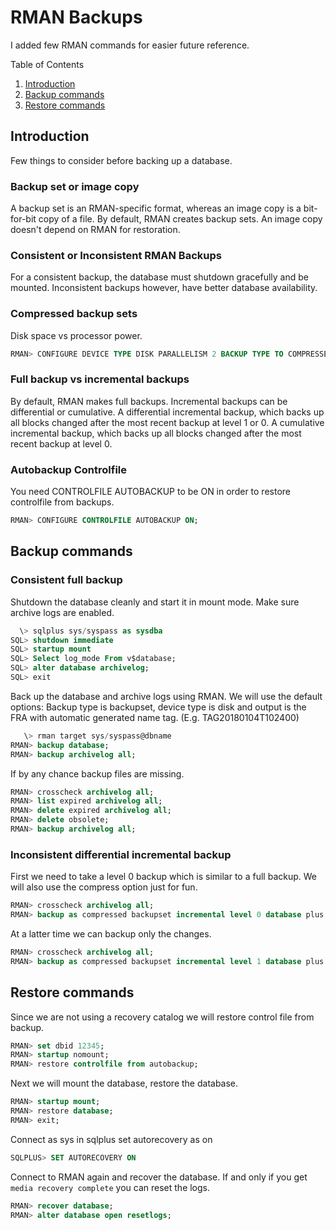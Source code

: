 # RMAN Backups

I added few RMAN commands for easier future reference.

<!--more-->

Table of Contents

1. [Introduction](#Introduction)
2. [Backup commands](#backup-commands)
3. [Restore commands](#restore-commands)

<a id="introduction"></a>

## Introduction

Few things to consider before backing up a database.

### Backup set or image copy

A backup set is an RMAN-specific format, whereas an image copy is a bit-for-bit copy of a file. By default, RMAN creates backup sets.
An image copy doesn't depend on RMAN for restoration.

### Consistent or Inconsistent RMAN Backups

For a consistent backup, the database must shutdown gracefully and be mounted.
Inconsistent backups however, have better database availability.

### Compressed backup sets

Disk space vs processor power.

```sql
RMAN> CONFIGURE DEVICE TYPE DISK PARALLELISM 2 BACKUP TYPE TO COMPRESSED BACKUPSET;
```

### Full backup vs incremental backups

By default, RMAN makes full backups.
Incremental backups can be differential or cumulative.
A differential incremental backup, which backs up all blocks changed after the most recent backup at level 1 or 0.
A cumulative incremental backup, which backs up all blocks changed after the most recent backup at level 0.

### Autobackup Controlfile 

You need CONTROLFILE AUTOBACKUP to be ON in order to restore controlfile from backups.

```sql
RMAN> CONFIGURE CONTROLFILE AUTOBACKUP ON;
```

<a id="backup-commands"></a>

## Backup commands

### Consistent full backup

Shutdown the database cleanly and start it in mount mode.
Make sure archive logs are enabled.

```sql
  \> sqlplus sys/syspass as sysdba
SQL> shutdown immediate
SQL> startup mount
SQL> Select log_mode From v$database;
SQL> alter database archivelog;
SQL> exit
```

Back up the database and archive logs using RMAN.
We will use the default options:
Backup type is backupset, device type is disk and output is the FRA with automatic generated name tag. (E.g. TAG20180104T102400)

```sql
   \> rman target sys/syspass@dbname
RMAN> backup database;
RMAN> backup archivelog all;
```

If by any chance backup files are missing.

```sql
RMAN> crosscheck archivelog all;
RMAN> list expired archivelog all;
RMAN> delete expired archivelog all;
RMAN> delete obsolete;
RMAN> backup archivelog all;
```

### Inconsistent differential incremental backup

First we need to take a level 0 backup which is similar to a full backup.
We will also use the compress option just for fun.

```sql
RMAN> crosscheck archivelog all;
RMAN> backup as compressed backupset incremental level 0 database plus archivelog;
```

At a latter time we can backup only the changes.

```sql
RMAN> crosscheck archivelog all;
RMAN> backup as compressed backupset incremental level 1 database plus archivelog;
```

<a id="restore-commands"></a>

## Restore commands

Since we are not using a recovery catalog we will restore control file from backup.

```sql
RMAN> set dbid 12345;
RMAN> startup nomount;
RMAN> restore controlfile from autobackup;
```

Next we will mount the database, restore the database.

```sql
RMAN> startup mount;
RMAN> restore database;
RMAN> exit;
```

Connect as sys in sqlplus set autorecovery as on

```sql
SQLPLUS> SET AUTORECOVERY ON
```

Connect to RMAN again and recover the database.
If and only if you get `media recovery complete` you can reset the logs.

```sql
RMAN> recover database;
RMAN> alter database open resetlogs;
```
